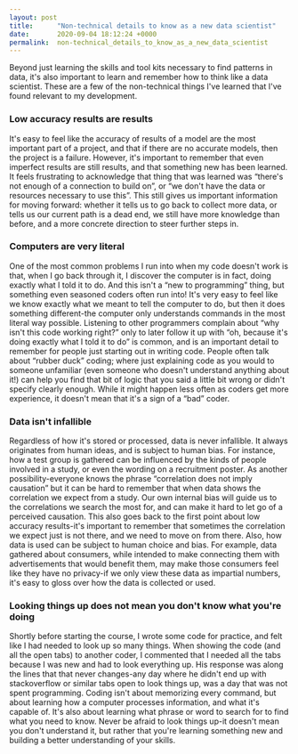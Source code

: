 ```yaml
---
layout: post
title:      "Non-technical details to know as a new data scientist"
date:       2020-09-04 18:12:24 +0000
permalink:  non-technical_details_to_know_as_a_new_data_scientist
---
```



Beyond just learning the skills and tool kits necessary to find patterns in data, it's also important to learn and remember how to think like a data scientist. These are a few of the non-technical things I've learned that I've found relevant to my development.

### Low accuracy results are results

It's easy to feel like the accuracy of results of a model are the most important part of a project, and that if there are no accurate models, then the project is a failure. However, it's important to remember that even imperfect results are still results, and that something new has been learned. It feels frustrating to acknowledge that thing that was learned was “there's not enough of a connection to build on”, or “we don't have the data or resources necessary to use this”. This still gives us important information for moving forward: whether it tells us to go back to collect more data, or tells us our current path is a dead end, we still have more knowledge than before, and a more concrete direction to steer further steps in.

### Computers are very literal

One of the most common problems I run into when my code doesn't work is that, when I go back through it, I discover the computer is in fact, doing exactly what I told it to do. And this isn't a “new to programming” thing, but something even seasoned coders often run into! It's very easy to feel like we know exactly what we meant to tell the computer to do, but then it does something different-the computer only understands commands in the most literal way possible. Listening to other programmers complain about “why isn't this code working right?” only to later follow it up with “oh, because it's doing exactly what I told it to do” is common, and is an important detail to remember for people just starting out in writing code. People often talk about “rubber duck” coding; where just explaining code as you would to someone unfamiliar (even someone who doesn't understand anything about it!) can help you find that bit of logic that you said a little bit wrong or didn't specify clearly enough. While it might happen less often as coders get more experience, it doesn't mean that it's a sign of a “bad” coder.

### Data isn't infallible

Regardless of how it's stored or processed, data is never infallible. It always originates from human ideas, and is subject to human bias. For instance, how a test group is gathered can be influenced by the kinds of people involved in a study, or even the wording on a recruitment poster. As another possibility-everyone knows the phrase “correlation does not imply causation” but it can be hard to remember that when data shows the correlation we expect from a study. Our own internal bias will guide us to the correlations we search the most for, and can make it hard to let go of a perceived causation. This also goes back to the first point about low accuracy results-it's important to remember that sometimes the correlation we expect just is not there, and we need to move on from there. Also, how data is used can be subject to human choice and bias. For example, data gathered about consumers, while intended to make connecting them with advertisements that would benefit them, may make those consumers feel like they have no privacy-if we only view these data as impartial numbers, it's easy to gloss over how the data is collected or used.

### Looking things up does not mean you don't know what you're doing

Shortly before starting the course, I wrote some code for practice, and felt like I had needed to look up so many things. When showing the code (and all the open tabs) to another coder, I commented that I needed all the tabs because I was new and had to look everything up. His response was along the lines that that never changes-any day where he didn't end up with stackoverflow or similar tabs open to look things up, was a day that was not spent programming. Coding isn't about memorizing every command, but about learning how a computer processes information, and what it's capable of. It's also about learning what phrase or word to search for to find what you need to know. Never be afraid to look things up-it doesn't mean you don't understand it, but rather that you're learning something new and building a better understanding of your skills.
